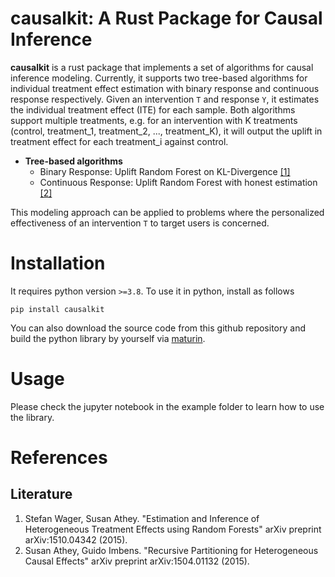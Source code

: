 # causalkit: A Rust Package for Causal Inference

**causalkit** is a rust package that implements a set of algorithms for causal inference modeling. Currently, it supports two tree-based algorithms for individual treatment effect estimation with binary response and continuous response respectively. Given an intervention `T` and response `Y`, it estimates the individual treatment effect (ITE) for each sample. Both algorithms support multiple treatments, e.g. for an intervention with K treatments (control, treatment_1, treatment_2, ..., treatment_K), it will output the uplift in treatment effect for each treatment_i against control. 

* **Tree-based algorithms**
    * Binary Response: Uplift Random Forest on KL-Divergence [[1]](#Literature)
    * Continuous Response: Uplift Random Forest with honest estimation [[2]](#Literature)

This modeling approach can be applied to problems where the personalized effectiveness of an intervention `T` to target users is concerned.

# Installation

It requires python version `>=3.8`. To use it in python, install as follows
```
pip install causalkit
```

You can also download the source code from this github repository and build the python library by yourself via [maturin](https://github.com/PyO3/maturin).

# Usage

Please check the jupyter notebook in the example folder to learn how to use the library.

# References

## Literature
1. Stefan Wager, Susan Athey. "Estimation and Inference of Heterogeneous Treatment Effects using Random Forests" arXiv preprint arXiv:1510.04342 (2015).
2. Susan Athey, Guido Imbens. "Recursive Partitioning for Heterogeneous Causal Effects" arXiv preprint arXiv:1504.01132 (2015).

